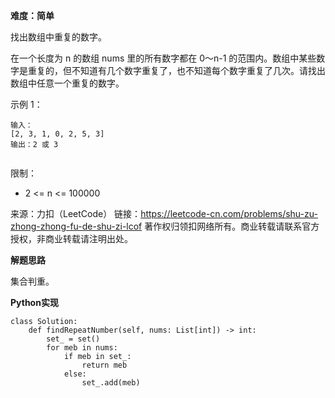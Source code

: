 **难度：简单**     

找出数组中重复的数字。


在一个长度为 n 的数组 nums 里的所有数字都在 0～n-1 的范围内。数组中某些数字是重复的，但不知道有几个数字重复了，也不知道每个数字重复了几次。请找出数组中任意一个重复的数字。

示例 1：
```
输入：
[2, 3, 1, 0, 2, 5, 3]
输出：2 或 3 
 
```
限制：

- 2 <= n <= 100000

来源：力扣（LeetCode）
链接：https://leetcode-cn.com/problems/shu-zu-zhong-zhong-fu-de-shu-zi-lcof
著作权归领扣网络所有。商业转载请联系官方授权，非商业转载请注明出处。      


**解题思路**      

集合判重。     

**Python实现**     
```
class Solution:
    def findRepeatNumber(self, nums: List[int]) -> int:
        set_ = set()
        for meb in nums:
            if meb in set_:
                return meb
            else:
                set_.add(meb)
```